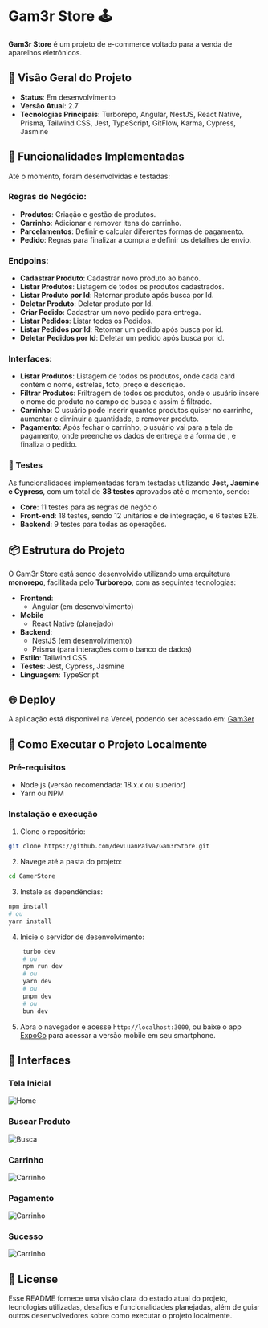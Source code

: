 # Gam3r Store 🕹️

**Gam3r Store** é um projeto de e-commerce voltado para a venda de aparelhos eletrônicos.

## 🚀 Visão Geral do Projeto

- **Status**: Em desenvolvimento
- **Versão Atual**: 2.7
- **Tecnologias Principais**: Turborepo, Angular, NestJS, React Native, Prisma, Tailwind CSS, Jest, TypeScript, GitFlow, Karma, Cypress, Jasmine

## 🔧 Funcionalidades Implementadas

Até o momento, foram desenvolvidas e testadas:
### Regras de Negócio:
- **Produtos**: Criação e gestão de produtos.
- **Carrinho**: Adicionar e remover itens do carrinho.
- **Parcelamentos**: Definir e calcular diferentes formas de pagamento.
- **Pedido**: Regras para finalizar a compra e definir os detalhes de envio.

### Endpoins:
- **Cadastrar Produto**: Cadastrar novo produto ao banco.
- **Listar Produtos**: Listagem de todos os produtos cadastrados.
- **Listar Produto por Id**: Retornar produto após busca por Id.
- **Deletar Produto**: Deletar produto por Id.
- **Criar Pedido**: Cadastrar um novo pedido para entrega.
- **Listar Pedidos**: Listar todos os Pedidos.
- **Listar Pedidos por Id**: Retornar um pedido após busca por id.
- **Deletar Pedidos por Id**: Deletar um pedido após busca por id.

### Interfaces:
- **Listar Produtos**: Listagem de todos os produtos, onde cada card contém o nome, estrelas, foto, preço e descrição.
- **Filtrar Produtos**: Friltragem de todos os produtos, onde o usuário insere o nome do produto no campo de busca e assim é filtrado.
- **Carrinho**: O usuário pode inserir quantos produtos quiser no carrinho, aumentar e diminuir a quantidade, e remover produto.
- **Pagamento**: Após fechar o carrinho, o usuário vai para a tela de pagamento, onde preenche os dados de entrega e a forma de , e finaliza o pedido.

### 🧪 Testes

As funcionalidades implementadas foram testadas utilizando **Jest, Jasmine e Cypress**, com um total de **38 testes** aprovados até o momento, sendo:
- **Core**: 11 testes para as regras de negócio
- **Front-end**: 18 testes, sendo 12 unitários e de integração, e 6 testes E2E.
- **Backend**: 9 testes para todas as operações.

## 📦 Estrutura do Projeto

O Gam3r Store está sendo desenvolvido utilizando uma arquitetura **monorepo**, facilitada pelo **Turborepo**, com as seguintes tecnologias:

- **Frontend**: 
  - Angular (em desenvolvimento)
- **Mobile**
  - React Native (planejado)
- **Backend**: 
  - NestJS (em desenvolvimento)
  - Prisma (para interações com o banco de dados)
- **Estilo**: Tailwind CSS
- **Testes**: Jest, Cypress, Jasmine
- **Linguagem**: TypeScript

## 🌐 Deploy
A aplicação está disponivel na Vercel, podendo ser acessado em: [Gam3er](https://game-api-beta.vercel.app)

## 📂 Como Executar o Projeto Localmente

### Pré-requisitos

- Node.js (versão recomendada: 18.x.x ou superior)
- Yarn ou NPM

### Instalação e execução
1. Clone o repositório:
```sh
git clone https://github.com/devLuanPaiva/Gam3rStore.git
```
2. Navege até a pasta do projeto:
```sh
cd GamerStore
```
3. Instale as dependências:
```bash
npm install
# ou 
yarn install
```
4. Inicie o servidor de desenvolvimento:

```bash
    turbo dev
    # ou
    npm run dev
    # ou
    yarn dev
    # ou
    pnpm dev
    # ou
    bun dev
```
5. Abra o navegador e acesse `http://localhost:3000`, ou baixe o app [ExpoGo](https://expo.dev/go) para acessar a versão mobile em seu smartphone.


## 🌌 Interfaces
### Tela Inicial
![Home](https://i.ibb.co/9VBsD6H/Captura-de-tela-2024-10-30-142933.png)

### Buscar Produto
![Busca](https://i.ibb.co/vZJ2nnp/Captura-de-tela-2024-10-30-142946.png)

### Carrinho
![Carrinho](https://i.ibb.co/gv9nmkJ/Captura-de-tela-2024-11-04-160655.png)

### Pagamento
![Carrinho](https://i.ibb.co/9ypBmsW/Captura-de-tela-2024-11-04-160912.png)

### Sucesso
![Carrinho](https://i.ibb.co/30nRP0M/Captura-de-tela-2024-11-04-160933.png)

## 🧾 License
Esse README fornece uma visão clara do estado atual do projeto, tecnologias utilizadas, desafios e funcionalidades planejadas, além de guiar outros desenvolvedores sobre como executar o projeto localmente.
